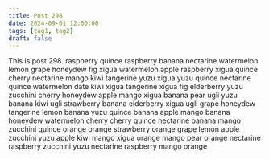 ```yaml
---
title: Post 298
date: 2024-09-01 12:00:00
tags: [tag1, tag2]
draft: false
---
```

This is post 298.
raspberry
quince
raspberry
banana
nectarine
watermelon
lemon
grape
honeydew
fig
xigua
watermelon
apple
raspberry
xigua
quince
cherry
nectarine
mango
kiwi
tangerine
yuzu
xigua
yuzu
quince
nectarine
quince
watermelon
date
kiwi
xigua
tangerine
xigua
fig
elderberry
yuzu
zucchini
cherry
honeydew
apple
mango
xigua
banana
pear
ugli
yuzu
banana
kiwi
ugli
strawberry
banana
elderberry
xigua
ugli
grape
honeydew
tangerine
lemon
banana
yuzu
quince
banana
apple
mango
banana
honeydew
watermelon
cherry
cherry
quince
nectarine
banana
mango
zucchini
quince
orange
orange
strawberry
orange
grape
lemon
apple
zucchini
yuzu
apple
kiwi
mango
xigua
orange
mango
pear
orange
nectarine
raspberry
zucchini
yuzu
nectarine
raspberry
mango
orange
